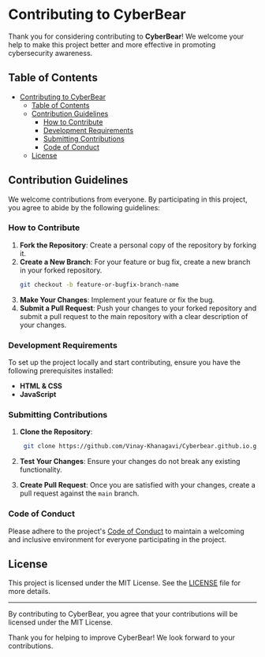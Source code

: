 # Contributing to CyberBear

Thank you for considering contributing to **CyberBear**! We welcome your help to make this project better and more effective in promoting cybersecurity awareness.

## Table of Contents
- [Contributing to CyberBear](#contributing-to-cyberbear)
  - [Table of Contents](#table-of-contents)
  - [Contribution Guidelines](#contribution-guidelines)
    - [How to Contribute](#how-to-contribute)
    - [Development Requirements](#development-requirements)
    - [Submitting Contributions](#submitting-contributions)
    - [Code of Conduct](#code-of-conduct)
  - [License](#license)

## Contribution Guidelines

We welcome contributions from everyone. By participating in this project, you agree to abide by the following guidelines:

### How to Contribute

1. **Fork the Repository**: Create a personal copy of the repository by forking it.
2. **Create a New Branch**: For your feature or bug fix, create a new branch in your forked repository.
    ```bash
    git checkout -b feature-or-bugfix-branch-name
    ```
3. **Make Your Changes**: Implement your feature or fix the bug.
4. **Submit a Pull Request**: Push your changes to your forked repository and submit a pull request to the main repository with a clear description of your changes.

### Development Requirements

To set up the project locally and start contributing, ensure you have the following prerequisites installed:

- **HTML & CSS**
- **JavaScript**

### Submitting Contributions

1. **Clone the Repository**:
    ```bash
     git clone https://github.com/Vinay-Khanagavi/Cyberbear.github.io.git
    ```
    
2. **Test Your Changes**: Ensure your changes do not break any existing functionality.
3. **Create Pull Request**: Once you are satisfied with your changes, create a pull request against the `main` branch.

### Code of Conduct

Please adhere to the project's [Code of Conduct](CODE_OF_CONDUCT.md) to maintain a welcoming and inclusive environment for everyone participating in the project.

## License

This project is licensed under the MIT License. See the [LICENSE](LICENSE) file for more details.

---

By contributing to CyberBear, you agree that your contributions will be licensed under the MIT License.

Thank you for helping to improve CyberBear! We look forward to your contributions.
